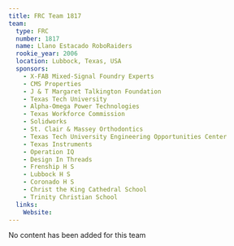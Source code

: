 ```yaml
---
title: FRC Team 1817
team:
  type: FRC
  number: 1817
  name: Llano Estacado RoboRaiders
  rookie_year: 2006
  location: Lubbock, Texas, USA
  sponsors:
    - X-FAB Mixed-Signal Foundry Experts
    - CMS Properties
    - J & T Margaret Talkington Foundation
    - Texas Tech University
    - Alpha-Omega Power Technologies
    - Texas Workforce Commission
    - Solidworks
    - St. Clair & Massey Orthodontics
    - Texas Tech University Engineering Opportunities Center
    - Texas Instruments
    - Operation IQ
    - Design In Threads
    - Frenship H S
    - Lubbock H S
    - Coronado H S
    - Christ the King Cathedral School
    - Trinity Christian School
  links:
    Website: 
---
```

No content has been added for this team